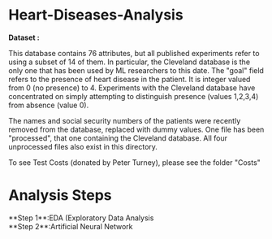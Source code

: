 # Heart-Diseases-Analysis
**Dataset :**

This database contains 76 attributes, but all published experiments refer to using a subset of 14 of them. In particular, the Cleveland database is the only one that has been used by ML researchers to this date. The "goal" field refers to the presence of heart disease in the patient. It is integer valued from 0 (no presence) to 4. Experiments with the Cleveland database have concentrated on simply attempting to distinguish presence (values 1,2,3,4) from absence (value 0).

The names and social security numbers of the patients were recently removed from the database, replaced with dummy values.
One file has been "processed", that one containing the Cleveland database. All four unprocessed files also exist in this directory.

To see Test Costs (donated by Peter Turney), please see the folder "Costs"

<h1>Analysis Steps</h1>
**Step 1**:EDA (Exploratory Data Analysis<br>
**Step 2**:Artificial Neural Network
